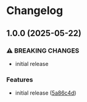 # Changelog

## 1.0.0 (2025-05-22)


### ⚠ BREAKING CHANGES

* initial release

### Features

* initial release ([5a86c4d](https://github.com/crazy-matt/pre-commit-hooks/commit/5a86c4dd9d3e96b68c2922d06d476f6399750586))

